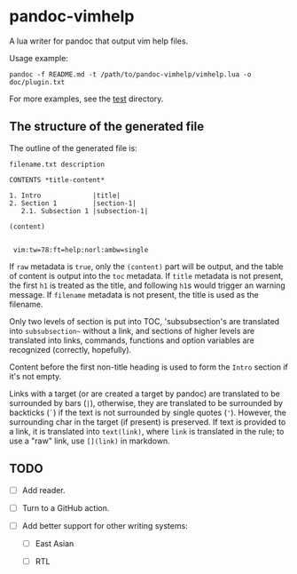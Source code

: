 # pandoc-vimhelp

A lua writer for pandoc that output vim help files.

Usage example:

```shell
pandoc -f README.md -t /path/to/pandoc-vimhelp/vimhelp.lua -o doc/plugin.txt
```

For more examples, see the [test](test/) directory.

## The structure of the generated file

The outline of the generated file is:

```
filename.txt description

CONTENTS *title-content*

1. Intro             |title|
2. Section 1         |section-1|
   2.1. Subsection 1 |subsection-1|

(content)


 vim:tw=78:ft=help:norl:ambw=single
```

If `raw` metadata is `true`, only the `(content)` part will be output,
and the table of content is output into the `toc` metadata.
If `title` metadata is not present, the first `h1` is treated as the title,
and following `h1`s would trigger an warning message.
If `filename` metadata is not present, the title is used as the filename.

Only two levels of section is put into TOC, 'subsubsection's are translated into `subsubsection~` without a link,
and sections of higher levels are translated into links, commands, functions and option variables
are recognized (correctly, hopefully).

Content before the first non-title heading is used to form the `Intro` section if it's not empty.

Links with a target (or are created a target by pandoc) are translated to be surrounded by bars (`|`),
otherwise, they are translated to be surrounded by backticks (`` ` ``)
if the text is not surrounded by single quotes (`'`).
However, the surrounding char in the target (if present) is preserved.
If text is provided to a link, it is translated into `text(link)`,
where `link` is translated in the rule; to use a "raw" link, use `[](link)` in markdown.

## TODO

- [ ] Add reader.

- [ ] Turn to a GitHub action.

- [ ] Add better support for other writing systems:

  - [ ] East Asian
  - [ ] RTL

